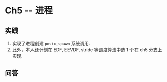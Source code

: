 # Ch5 -- 进程

## 实践

1. 实现了进程创建 `posix_spawn` 系统调用.
2. 此外，本人还计划在 EDF, EEVDF, stride 等调度算法中选 1 个在 ch5 分支上实现.

## 问答

